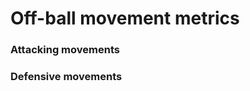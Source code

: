 Off-ball movement metrics
========================

### Attacking movements









### Defensive movements


